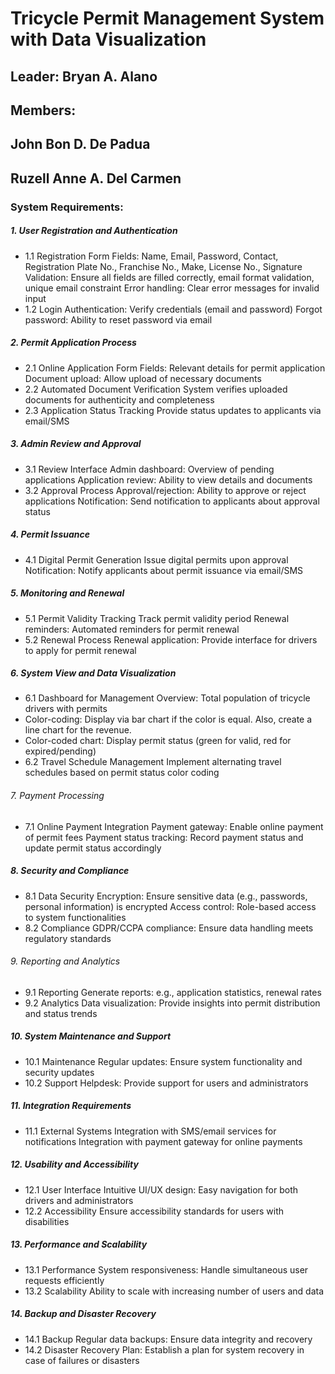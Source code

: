 # Tricycle Permit Management System with Data Visualization
## Leader: Bryan A. Alano
## Members:
  ## John Bon D. De Padua
  ## Ruzell Anne A. Del Carmen

### System Requirements:

##### 1. User Registration and Authentication
- 1.1 Registration Form
Fields: Name, Email, Password, Contact, Registration Plate No., Franchise No., Make, License No., Signature
Validation: Ensure all fields are filled correctly, email format validation, unique email constraint
Error handling: Clear error messages for invalid input
- 1.2 Login
Authentication: Verify credentials (email and password)
Forgot password: Ability to reset password via email
##### 2. Permit Application Process
- 2.1 Online Application Form
Fields: Relevant details for permit application
Document upload: Allow upload of necessary documents
- 2.2 Automated Document Verification
System verifies uploaded documents for authenticity and completeness
- 2.3 Application Status Tracking
Provide status updates to applicants via email/SMS
##### 3. Admin Review and Approval
- 3.1 Review Interface
Admin dashboard: Overview of pending applications
Application review: Ability to view details and documents
- 3.2 Approval Process
Approval/rejection: Ability to approve or reject applications
Notification: Send notification to applicants about approval status
##### 4. Permit Issuance
- 4.1 Digital Permit Generation
Issue digital permits upon approval
Notification: Notify applicants about permit issuance via email/SMS
##### 5. Monitoring and Renewal
- 5.1 Permit Validity Tracking
Track permit validity period
Renewal reminders: Automated reminders for permit renewal
- 5.2 Renewal Process
Renewal application: Provide interface for drivers to apply for permit renewal
##### 6. System View and Data Visualization
- 6.1 Dashboard for Management
Overview: Total population of tricycle drivers with permits
- Color-coding: Display via bar chart if the color is equal. Also, create a line chart for the revenue.
- Color-coded chart: Display permit status (green for valid, red for expired/pending)
- 6.2 Travel Schedule Management
Implement alternating travel schedules based on permit status color coding
###### 7. Payment Processing
- 7.1 Online Payment Integration
Payment gateway: Enable online payment of permit fees
Payment status tracking: Record payment status and update permit status accordingly
##### 8. Security and Compliance
- 8.1 Data Security
Encryption: Ensure sensitive data (e.g., passwords, personal information) is encrypted
Access control: Role-based access to system functionalities
- 8.2 Compliance
GDPR/CCPA compliance: Ensure data handling meets regulatory standards
###### 9. Reporting and Analytics
- 9.1 Reporting
Generate reports: e.g., application statistics, renewal rates
- 9.2 Analytics
Data visualization: Provide insights into permit distribution and status trends
##### 10. System Maintenance and Support
- 10.1 Maintenance
Regular updates: Ensure system functionality and security updates
- 10.2 Support
Helpdesk: Provide support for users and administrators
##### 11. Integration Requirements
- 11.1 External Systems
Integration with SMS/email services for notifications
Integration with payment gateway for online payments
##### 12. Usability and Accessibility
- 12.1 User Interface
Intuitive UI/UX design: Easy navigation for both drivers and administrators
- 12.2 Accessibility
Ensure accessibility standards for users with disabilities
##### 13. Performance and Scalability
- 13.1 Performance
System responsiveness: Handle simultaneous user requests efficiently
- 13.2 Scalability
Ability to scale with increasing number of users and data
##### 14. Backup and Disaster Recovery
- 14.1 Backup
Regular data backups: Ensure data integrity and recovery
- 14.2 Disaster Recovery
Plan: Establish a plan for system recovery in case of failures or disasters
